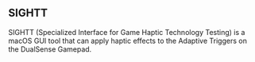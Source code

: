 ## SIGHTT ##

SIGHTT (Specialized Interface for Game Haptic Technology Testing) is a macOS GUI tool that can apply haptic effects to the Adaptive Triggers on the DualSense Gamepad.

